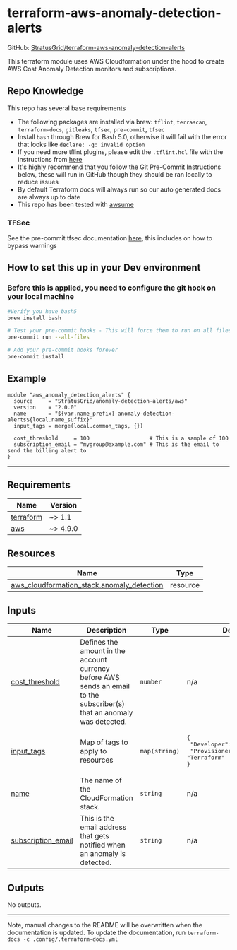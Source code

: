 <!-- BEGIN_TF_DOCS -->
# terraform-aws-anomaly-detection-alerts

GitHub: [StratusGrid/terraform-aws-anomaly-detection-alerts](https://github.com/StratusGrid/terraform-aws-anomaly-detection-alerts)

This terraform module uses AWS Cloudformation under the hood to create AWS Cost Anomaly Detection monitors and subscriptions.

## Repo Knowledge

This repo has several base requirements
* The following packages are installed via brew: `tflint`, `terrascan`, `terraform-docs`, `gitleaks`, `tfsec`, `pre-commit`, `tfsec`
* Install `bash` through Brew for Bash 5.0, otherwise it will fail with the error that looks like `declare: -g: invalid option`
* If you need more tflint plugins, please edit the `.tflint.hcl` file with the instructions from [here](https://github.com/terraform-linters/tflint)
* It's highly recommend that you follow the Git Pre-Commit Instructions below, these will run in GitHub though they should be ran locally to reduce issues
* By default Terraform docs will always run so our auto generated docs are always up to date
* This repo has been tested with [awsume](https://stratusgrid.atlassian.net/wiki/spaces/TK/pages/1564966913/Awsume)

### TFSec

See the pre-commit tfsec documentation [here](https://github.com/antonbabenko/pre-commit-terraform#terraform_tfsec), this includes on how to bypass warnings

## How to set this up in your Dev environment

### Before this is applied, you need to configure the git hook on your local machine

```bash
#Verify you have bash5
brew install bash

# Test your pre-commit hooks - This will force them to run on all files
pre-commit run --all-files

# Add your pre-commit hooks forever
pre-commit install
```

## Example

```hcl
module "aws_anomaly_detection_alerts" {
  source     = "StratusGrid/anomaly-detection-alerts/aws"
  version    = "2.0.0"
  name       = "${var.name_prefix}-anomaly-detection-alerts${local.name_suffix}"
  input_tags = merge(local.common_tags, {})

  cost_threshold     = 100                   # This is a sample of 100
  subscription_email = "mygroup@example.com" # This is the email to send the billing alert to
}
```

---

## Requirements

| Name | Version |
|------|---------|
| <a name="requirement_terraform"></a> [terraform](#requirement\_terraform) | ~> 1.1 |
| <a name="requirement_aws"></a> [aws](#requirement\_aws) | ~> 4.9.0 |

## Resources

| Name | Type |
|------|------|
| [aws_cloudformation_stack.anomaly_detection](https://registry.terraform.io/providers/hashicorp/aws/latest/docs/resources/cloudformation_stack) | resource |

## Inputs

| Name | Description | Type | Default | Required |
|------|-------------|------|---------|:--------:|
| <a name="input_cost_threshold"></a> [cost\_threshold](#input\_cost\_threshold) | Defines the amount in the account currency before AWS sends an email to the subscriber(s) that an anomaly was detected. | `number` | n/a | yes |
| <a name="input_input_tags"></a> [input\_tags](#input\_input\_tags) | Map of tags to apply to resources | `map(string)` | <pre>{<br>  "Developer": "StratusGrid",<br>  "Provisioner": "Terraform"<br>}</pre> | no |
| <a name="input_name"></a> [name](#input\_name) | The name of the CloudFormation stack. | `string` | n/a | yes |
| <a name="input_subscription_email"></a> [subscription\_email](#input\_subscription\_email) | This is the email address that gets notified when an anomaly is detected. | `string` | n/a | yes |

## Outputs

No outputs.

---

Note, manual changes to the README will be overwritten when the documentation is updated. To update the documentation, run `terraform-docs -c .config/.terraform-docs.yml`
<!-- END_TF_DOCS -->